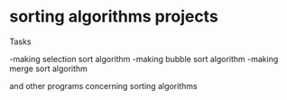 # sorting algorithms projects

Tasks

-making selection sort algorithm
-making bubble sort algorithm
-making merge sort algorithm

 and other programs concerning sorting algorithms

